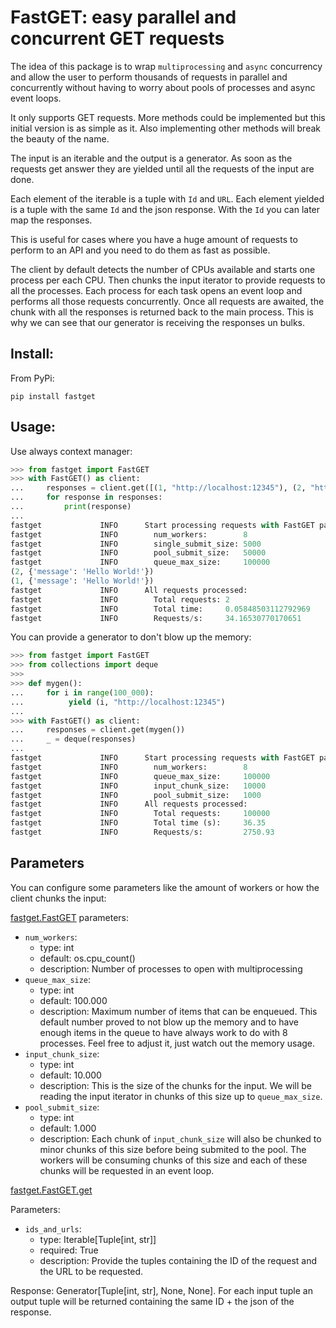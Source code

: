 # FastGET: easy parallel and concurrent GET requests

The idea of this package is to wrap `multiprocessing` and `async` concurrency and allow the user to perform thousands of requests in parallel and concurrently without having to worry about pools of processes and async event loops.

It only supports GET requests. More methods could be implemented but this initial version is as simple as it. Also implementing other methods will break the beauty of the name.

The input is an iterable and the output is a generator. As soon as the requests get answer they are yielded until all the requests of the input are done.

Each element of the iterable is a tuple with `Id` and `URL`.
Each element yielded is a tuple with the same `Id` and the json response. With the `Id` you can
later map the responses.

This is useful for cases where you have a huge amount of requests to perform to an API and you
need to do them as fast as possible.

The client by default detects the number of CPUs available and starts one process per each CPU.
Then chunks the input iterator to provide requests to all the processes.
Each process for each task opens an event loop and performs all those requests concurrently. Once
all requests are awaited, the chunk with all the responses is returned back to the main process.
This is why we can see that our generator is receiving the responses un bulks.

## Install:

From PyPi:
```
pip install fastget
```

## Usage:

Use always context manager:

``` python
>>> from fastget import FastGET
>>> with FastGET() as client:
...     responses = client.get([(1, "http://localhost:12345"), (2, "http://localhost:12345")])
...     for response in responses:
...         print(response)
... 
fastget             INFO      Start processing requests with FastGET parameters:
fastget             INFO        num_workers:        8
fastget             INFO        single_submit_size: 5000
fastget             INFO        pool_submit_size:   50000
fastget             INFO        queue_max_size:     100000
(2, {'message': 'Hello World!'})
(1, {'message': 'Hello World!'})
fastget             INFO      All requests processed:
fastget             INFO        Total requests: 2
fastget             INFO        Total time:     0.05848503112792969
fastget             INFO        Requests/s:     34.16530770170651
```

You can provide a generator to don't blow up the memory:
``` python
>>> from fastget import FastGET
>>> from collections import deque
>>> 
>>> def mygen():
...     for i in range(100_000):
...          yield (i, "http://localhost:12345")
... 
>>> with FastGET() as client:
...     responses = client.get(mygen())
...     _ = deque(responses)
... 
fastget             INFO      Start processing requests with FastGET parameters:
fastget             INFO        num_workers:        8
fastget             INFO        queue_max_size:     100000
fastget             INFO        input_chunk_size:   10000
fastget             INFO        pool_submit_size:   1000
fastget             INFO      All requests processed:
fastget             INFO        Total requests:     100000
fastget             INFO        Total time (s):     36.35
fastget             INFO        Requests/s:         2750.93
```

## Parameters

You can configure some parameters like the amount of workers or how the client chunks the input:

[fastget.FastGET](https://github.com/oalfonso-o/FastGET/blob/main/fastget/client.py#L24) parameters:

- `num_workers`:
    - type: int
    - default: os.cpu_count()
    - description: Number of processes to open with multiprocessing
- `queue_max_size`:
    - type: int
    - default: 100.000
    - description: Maximum number of items that can be enqueued. This default number proved to not blow up the memory and to have enough items in the queue to have always work to do with 8 processes. Feel free to adjust it, just watch out the memory usage.
- `input_chunk_size`:
    - type: int
    - default: 10.000
    - description: This is the size of the chunks for the input. We will be reading the input iterator in chunks of this size up to `queue_max_size`.
- `pool_submit_size`:
    - type: int
    - default: 1.000
    - description: Each chunk of `input_chunk_size` will also be chunked to minor chunks of this size before being submited to the pool. The workers will be consuming chunks of this size and each of these chunks will be requested in an event loop.


[fastget.FastGET.get](https://github.com/oalfonso-o/FastGET/blob/main/fastget/client.py#L42)

Parameters:

- `ids_and_urls`:
    - type: Iterable[Tuple[int, str]]
    - required: True
    - description: Provide the tuples containing the ID of the request and the URL to be requested.

Response: Generator[Tuple[int, str], None, None]. For each input tuple an output tuple will be returned containing the same ID + the json of the response.